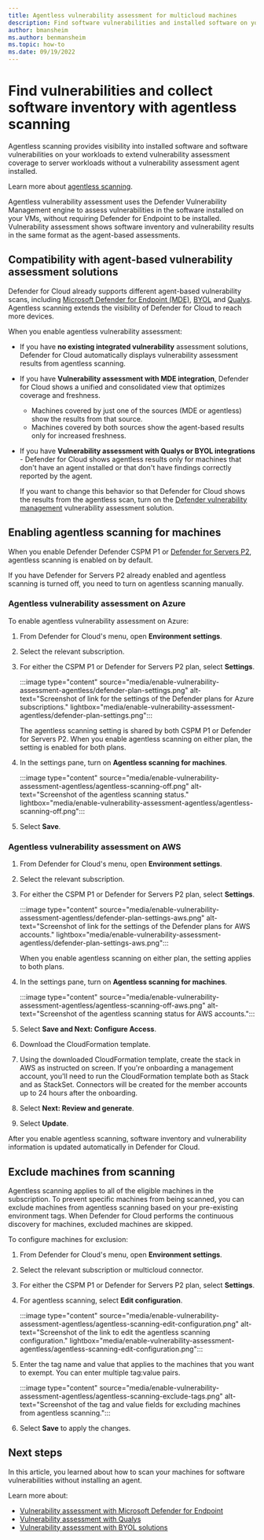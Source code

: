 ```yaml
---
title: Agentless vulnerability assessment for multicloud machines
description: Find software vulnerabilities and installed software on your Azure machines and AWS machines without installing an agent.
author: bmansheim
ms.author: benmansheim
ms.topic: how-to
ms.date: 09/19/2022
---
```

# Find vulnerabilities and collect software inventory with agentless scanning

Agentless scanning provides visibility into installed software and software vulnerabilities on your workloads to extend vulnerability assessment coverage to server workloads without a vulnerability assessment agent installed.

Learn more about [agentless scanning](concept-agentless-data-collection.md).

Agentless vulnerability assessment uses the Defender Vulnerability Management engine to assess vulnerabilities in the software installed on your VMs, without requiring Defender for Endpoint to be installed. Vulnerability assessment shows software inventory and vulnerability results in the same format as the agent-based assessments.

## Compatibility with agent-based vulnerability assessment solutions

Defender for Cloud already supports different agent-based vulnerability scans, including [Microsoft Defender for Endpoint (MDE)](deploy-vulnerability-assessment-tvm.md), [BYOL](deploy-vulnerability-assessment-byol-vm.md) and [Qualys](deploy-vulnerability-assessment-vm.md). Agentless scanning extends the visibility of Defender for Cloud to reach more devices.

When you enable agentless vulnerability assessment:

- If you have **no existing integrated vulnerability** assessment solutions, Defender for Cloud automatically displays vulnerability assessment results from agentless scanning.
- If you have **Vulnerability assessment with MDE integration**, Defender for Cloud shows a unified and consolidated view that optimizes coverage and freshness.

    - Machines covered by just one of the sources (MDE or agentless) show the results from that source.
    - Machines covered by both sources show the agent-based results only for increased freshness.

- If you have **Vulnerability assessment with Qualys or BYOL integrations** - Defender for Cloud shows agentless results only for machines that don't have an agent installed or that don't have findings correctly reported by the agent.

    If you want to change this behavior so that Defender for Cloud shows the results from the agentless scan, turn on the [Defender vulnerability management](auto-deploy-vulnerability-assessment.md#automatically-enable-a-vulnerability-assessment-solution) vulnerability assessment solution.

## Enabling agentless scanning for machines

When you enable Defender Defender CSPM P1 or [Defender for Servers P2](defender-for-servers-introduction.md), agentless scanning is enabled on by default.

If you have Defender for Servers P2 already enabled and agentless scanning is turned off, you need to turn on agentless scanning manually.

### Agentless vulnerability assessment on Azure

To enable agentless vulnerability assessment on Azure:

1. From Defender for Cloud's menu, open **Environment settings**.
1. Select the relevant subscription.
1. For either the CSPM P1 or Defender for Servers P2 plan, select **Settings**.

    :::image type="content" source="media/enable-vulnerability-assessment-agentless/defender-plan-settings.png" alt-text="Screenshot of link for the settings of the Defender plans for Azure subscriptions." lightbox="media/enable-vulnerability-assessment-agentless/defender-plan-settings.png":::

    The agentless scanning setting is shared by both CSPM P1 or Defender for Servers P2. When you enable agentless scanning on either plan, the setting is enabled for both plans.

1. In the settings pane, turn on **Agentless scanning for machines**.

    :::image type="content" source="media/enable-vulnerability-assessment-agentless/agentless-scanning-off.png" alt-text="Screenshot of the agentless scanning status." lightbox="media/enable-vulnerability-assessment-agentless/agentless-scanning-off.png":::

1. Select **Save**.

### Agentless vulnerability assessment on AWS

1. From Defender for Cloud's menu, open **Environment settings**.
1. Select the relevant subscription.
1. For either the CSPM P1 or Defender for Servers P2 plan, select **Settings**.

    :::image type="content" source="media/enable-vulnerability-assessment-agentless/defender-plan-settings-aws.png" alt-text="Screenshot of link for the settings of the Defender plans for AWS accounts." lightbox="media/enable-vulnerability-assessment-agentless/defender-plan-settings-aws.png":::

    When you enable agentless scanning on either plan, the setting applies to both plans.

1. In the settings pane, turn on **Agentless scanning for machines**.
 
    :::image type="content" source="media/enable-vulnerability-assessment-agentless/agentless-scanning-off-aws.png" alt-text="Screenshot of the agentless scanning status for AWS accounts.":::

1. Select **Save and Next: Configure Access**.

1. Download the CloudFormation template.
    
1. Using the downloaded CloudFormation template, create the stack in AWS as instructed on screen. If you're onboarding a management account, you'll need to run the CloudFormation template both as Stack and as StackSet. Connectors will be created for the member accounts up to 24 hours after the onboarding.
    
1. Select **Next: Review and generate**.
    
1. Select **Update**.

After you enable agentless scanning, software inventory and vulnerability information is updated automatically in Defender for Cloud.

## Exclude machines from scanning

Agentless scanning applies to all of the eligible machines in the subscription. To prevent specific machines from being scanned, you can exclude machines from agentless scanning based on your pre-existing environment tags. When Defender for Cloud performs the continuous discovery for machines, excluded machines are skipped.

To configure machines for exclusion:

1. From Defender for Cloud's menu, open **Environment settings**.
1. Select the relevant subscription or multicloud connector.
1. For either the CSPM P1 or Defender for Servers P2 plan, select **Settings**.
1. For agentless scanning, select **Edit configuration**.

    :::image type="content" source="media/enable-vulnerability-assessment-agentless/agentless-scanning-edit-configuration.png" alt-text="Screenshot of the link to edit the agentless scanning configuration." lightbox="media/enable-vulnerability-assessment-agentless/agentless-scanning-edit-configuration.png":::

1. Enter the tag name and value that applies to the machines that you want to exempt. You can enter multiple tag:value pairs.

    :::image type="content" source="media/enable-vulnerability-assessment-agentless/agentless-scanning-exclude-tags.png" alt-text="Screenshot of the tag and value fields for excluding machines from agentless scanning.":::

1. Select **Save** to apply the changes.

## Next steps

In this article, you learned about how to scan your machines for software vulnerabilities without installing an agent.

Learn more about:

- [Vulnerability assessment with Microsoft Defender for Endpoint](deploy-vulnerability-assessment-tvm.md)
- [Vulnerability assessment with Qualys](deploy-vulnerability-assessment-vm.md)
- [Vulnerability assessment with BYOL solutions](deploy-vulnerability-assessment-byol-vm.md)